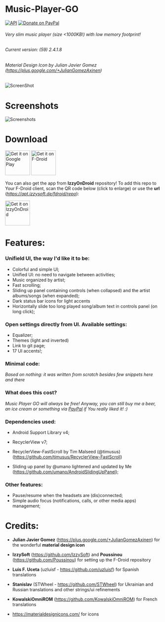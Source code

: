 # Music-Player-GO
[![API](https://img.shields.io/badge/API-21%2B-blue.svg?style=flat-square)](https://android-arsenal.com/api?level=21) [![Donate on PayPal](https://img.shields.io/badge/PayPal-Donate%20Now-brightgreen.svg)](https://paypal.me/enricocid)

###### Very slim music player (size <1000KB!) with low memory footprint!
###### Current version: (59) 2.4.1.8
###### Material Design Icon by Julian Javier Gomez (https://plus.google.com/+JulianGomezAxinen)


![ScreenShot](https://raw.githubusercontent.com/enricocid/Music-Player-GO/master/icon2.png) 


# Screenshots

![Screenshots](https://raw.githubusercontent.com/enricocid/Music-Player-GO/master/screenshots_v55.png) 


# Download

[<img alt="Get it on Google Play" height="80" src="https://play.google.com/intl/en_us/badges/images/generic/en_badge_web_generic.png">](https://play.google.com/store/apps/details?id=com.iven.musicplayergo)
[<img alt="Get it on F-Droid" height="80" src="https://f-droid.org/badge/get-it-on.png">](https://f-droid.org/repository/browse/?fdid=com.iven.musicplayergo)

You can also get the app from **IzzyOnDroid** repository! To add this repo to Your F-Droid client, scan the QR code below (click to enlarge) or use the **url** (*https://apt.izzysoft.de/fdroid/repo*):

[<img alt="Get it on IzzyOnDroid" height=80 src="https://apt.izzysoft.de/shared/images/fdroid_repo_qr.png">](https://apt.izzysoft.de/shared/images/fdroid_repo_qr.png)


# Features:

### Unifield UI, the way I'd like it to be:

- Colorful and simple UI;
- Unified UI: no need to navigate between activities;
- Music organized by artist;
- Fast scrolling;
- Sliding up panel containing controls (when collapsed) and the artist albums/songs (when expanded);
- Dark status bar icons for light accents
- Horizontally slide too long played song/album text in controls panel (on long click);

### Open settings directly from UI. Available settings: 

- Equalizer;
- Themes (light and inverted)
- Link to git page;
- 17 UI accents!;

### Minimal code:

*Based on nothing: it was written from scratch besides few snippets here and there*

### What does this cost?
*Music Player GO will always be free! Anyway, you can still buy me a beer, an ice cream or something via [PayPal](https://www.paypal.me/enricocid) if You really liked it! :)*

### Dependencies used: 

  - Android Support Library v4;

  - RecyclerView v7;

  - RecyclerView-FastScroll by Tim Malseed (@timusus) (https://github.com/timusus/RecyclerView-FastScroll)

  - Sliding up panel by @umano lightened and updated by Me (https://github.com/umano/AndroidSlidingUpPanel);

### Other features: 

- Pause/resume when the headsets are (dis)connected;
- Simple audio focus (notifications, calls, or other media apps) management;


# Credits:

- **Julian Javier Gomez** (https://plus.google.com/+JulianGomezAxinen) for the wonderful **material design icon**

- **IzzySoft** (https://github.com/IzzySoft) and **Poussinou** (https://github.com/Poussinou) for setting up the F-Droid repository

- **Luis F. Uceta** (uzluisf - https://github.com/uzluisf) for Spanish translations

- **Stanislav** (STWheel - https://github.com/STWheel) for Ukrainian and Russian translations and other strings/ui refinements

- **KowalskiOmniROM** (https://github.com/KowalskiOmniROM) for French translations 

- https://materialdesignicons.com/ for icons
